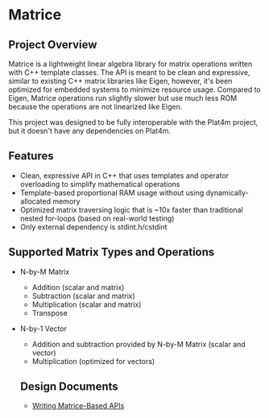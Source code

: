 # Matrice

## Project Overview

Matrice is a lightweight linear algebra library for matrix operations written with C++ template classes. The API is meant to be clean and expressive, similar to existing C++ matrix libraries like Eigen, however, it's been optimized for embedded systems to minimize resource usage. Compared to Eigen, Matrice operations run slightly slower but use much less ROM because the operations are not linearized like Eigen.

This project was designed to be fully interoperable with the Plat4m project, but it doesn't have any dependencies on Plat4m.

## Features

- Clean, expressive API in C++ that uses templates and operator overloading to simplify mathematical operations
- Template-based proportional RAM usage without using dynamically-allocated memory
- Optimized matrix traversing logic that is ~10x faster than traditional nested for-loops (based on real-world testing)
- Only external dependency is stdint.h/cstdint

## Supported Matrix Types and Operations

- N-by-M Matrix
  - Addition (scalar and matrix)
  - Subtraction (scalar and matrix)
  - Multiplication (scalar and matrix)
  - Transpose
- N-by-1 Vector
  - Addition and subtraction provided by N-by-M Matrix (scalar and vector)
  - Multiplication (optimized for vectors)

  ## Design Documents
  - [Writing Matrice-Based APIs](Documentation/Writing_Matrice_Based_APIs.md)